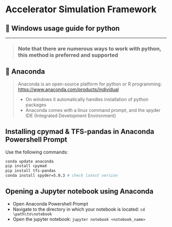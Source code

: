 # Accelerator Simulation Framework
## :notebook_with_decorative_cover: Windows usage guide for python
---

> ### Note that there are numerous ways to work with python, this method is preferred and supported

## :snake: Anaconda

> Anaconda is an open-source platform for python or R programming: https://www.anaconda.com/products/individual
> - On windows it automatically handles installation of python packages
> - Anaconda comes with a linux command prompt, and the spyder IDE (Integrated Development Environment)


## Installing cpymad & TFS-pandas in Anaconda Powershell Prompt
Use the following commands:
```bash
conda update anaconda
pip install cpymad
pip install tfs-pandas
conda install spyder=5.0.3 # check latest version
```

## Opening a Jupyter notebook using Anaconda
- Open Anaconda Powershell Prompt
- Navigate to the directory in which your notebook is located: ```cd \path\to\notebook```
- Open the jupyter notebook: ```jupyter notebook <notebook_name>```


